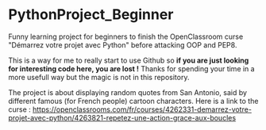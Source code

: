 # PythonProject_Beginner
Funny learning project for beginners to finish the OpenClassroom curse "Démarrez votre projet avec Python" before attacking OOP and PEP8.

This is a way  for me to really start to use Github so **if you are just looking for interesting code here, you are lost !** 
Thanks for spending your time in a more usefull way but the magic is not in this repository.

The project is about displaying random quotes from San Antonio, said by different famous (for French people) cartoon characters.
Here is a link to the curse : https://openclassrooms.com/fr/courses/4262331-demarrez-votre-projet-avec-python/4263821-repetez-une-action-grace-aux-boucles

